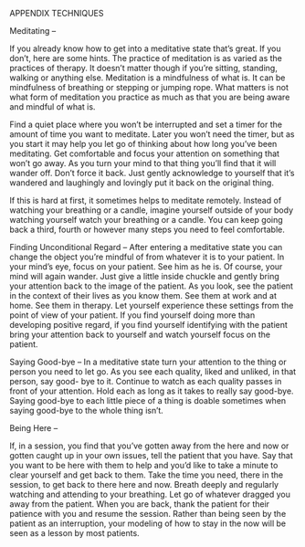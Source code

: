 APPENDIX TECHNIQUES

Meditating –

If you already know how to get into a meditative state that’s great. If you don’t, here are some hints.
The practice of meditation is as varied as the practices of therapy. It doesn’t matter though if you’re sitting, standing, walking or anything else. Meditation is a mindfulness of what is. It can be mindfulness of breathing or stepping or jumping rope. What matters is not what form of meditation you practice as much as that you are being aware and mindful of what is.

Find a quiet place where you won’t be interrupted and set a timer for the amount of time you want to meditate. Later you won’t need the timer, but as you start it may help you let go of thinking about how long you’ve been meditating. Get comfortable and focus your attention on something that won’t go away. As you turn your mind to that thing you’ll find that it will wander off. Don’t force it back. Just gently acknowledge to yourself that it’s wandered and laughingly and lovingly put it back on the original thing.

If this is hard at first, it sometimes helps to meditate remotely. Instead of watching your breathing or a candle, imagine yourself outside of your body watching yourself watch your breathing or a candle. You can keep going back a third, fourth or however many steps you need to feel comfortable.

Finding Unconditional Regard – After entering a meditative state you can change the object you’re mindful of from whatever it is to your patient. In your mind’s eye, focus on your patient. See him as he is. Of course, your mind will again wander. Just give a little inside chuckle and gently bring your attention back to the image of the patient. As you look, see the patient in the context of their lives as you know them. See them at work and at home. See them in therapy. Let yourself experience these settings from the point of view of your patient. If you find yourself doing more than developing positive regard, if you find yourself identifying with the patient bring your attention back to yourself and watch yourself focus on the patient.

Saying Good-bye – In a meditative state turn your attention to the thing or person you need to let go. As you see each quality, liked and unliked, in that person, say good- bye to it. Continue to watch as each quality passes in front of your attention. Hold each as long as it takes to really say good-bye. Saying good-bye to each little piece of a thing is doable sometimes when saying good-bye to the whole thing isn’t.


Being Here –

If, in a session, you find that you’ve gotten away from the here and now or gotten caught up in your own issues, tell the patient that you have. Say that you want to be here with them to help and you’d like to take a minute to clear yourself and get back to them. Take the time you need, there in the session, to get back to there here and now. Breath deeply and regularly watching and attending to your breathing. Let go of whatever dragged you away from the patient. When you are back, thank the patient for their patience with you and resume the session. Rather than being seen by the patient as an interruption, your modeling of how to stay in the now will be seen as a lesson by most patients.
